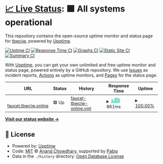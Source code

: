 # [📈 Live Status](https://health.tbwcjw.online): <!--live status--> **🟩 All systems operational**

This repository contains the open-source uptime monitor and status page for [tbwcjw](https://health.tbwcjw.online), powered by [Upptime](https://github.com/upptime/upptime).

[![Uptime CI](https://github.com/tbwcjw/health.tbwcjw.online/workflows/Uptime%20CI/badge.svg)](https://github.com/tbwcjw/health.tbwcjw.online/actions?query=workflow%3A%22Uptime+CI%22)
[![Response Time CI](https://github.com/tbwcjw/health.tbwcjw.online/workflows/Response%20Time%20CI/badge.svg)](https://github.com/tbwcjw/health.tbwcjw.online/actions?query=workflow%3A%22Response+Time+CI%22)
[![Graphs CI](https://github.com/tbwcjw/health.tbwcjw.online/workflows/Graphs%20CI/badge.svg)](https://github.com/tbwcjw/health.tbwcjw.online/actions?query=workflow%3A%22Graphs+CI%22)
[![Static Site CI](https://github.com/tbwcjw/health.tbwcjw.online/workflows/Static%20Site%20CI/badge.svg)](https://github.com/tbwcjw/health.tbwcjw.online/actions?query=workflow%3A%22Static+Site+CI%22)
[![Summary CI](https://github.com/tbwcjw/health.tbwcjw.online/workflows/Summary%20CI/badge.svg)](https://github.com/tbwcjw/health.tbwcjw.online/actions?query=workflow%3A%22Summary+CI%22)

With [Upptime](https://upptime.js.org), you can get your own unlimited and free uptime monitor and status page, powered entirely by a GitHub repository. We use [Issues](https://github.com/tbwcjw/health.tbwcjw.online/issues) as incident reports, [Actions](https://github.com/tbwcjw/health.tbwcjw.online/actions) as uptime monitors, and [Pages](https://health.tbwcjw.online) for the status page.

<!--start: status pages-->
<!-- This summary is generated by Upptime (https://github.com/upptime/upptime) -->
<!-- Do not edit this manually, your changes will be overwritten -->
<!-- prettier-ignore -->
| URL | Status | History | Response Time | Uptime |
| --- | ------ | ------- | ------------- | ------ |
| <img alt="" src="https://icons.duckduckgo.com/ip3/faucet.tbwcjw.online.ico" height="13"> [faucet.tbwcjw.online](https://faucet.tbwcjw.online) | 🟩 Up | [faucet-tbwcjw-online.yml](https://github.com/tbwcjw/health.tbwcjw.online/commits/HEAD/history/faucet-tbwcjw-online.yml) | <details><summary><img alt="Response time graph" src="./graphs/faucet-tbwcjw-online/response-time-week.png" height="20"> 861ms</summary><br><a href="https://health.tbwcjw.online/history/faucet-tbwcjw-online"><img alt="Response time 788" src="https://img.shields.io/endpoint?url=https%3A%2F%2Fraw.githubusercontent.com%2Ftbwcjw%2Fhealth.tbwcjw.online%2FHEAD%2Fapi%2Ffaucet-tbwcjw-online%2Fresponse-time.json"></a><br><a href="https://health.tbwcjw.online/history/faucet-tbwcjw-online"><img alt="24-hour response time 569" src="https://img.shields.io/endpoint?url=https%3A%2F%2Fraw.githubusercontent.com%2Ftbwcjw%2Fhealth.tbwcjw.online%2FHEAD%2Fapi%2Ffaucet-tbwcjw-online%2Fresponse-time-day.json"></a><br><a href="https://health.tbwcjw.online/history/faucet-tbwcjw-online"><img alt="7-day response time 861" src="https://img.shields.io/endpoint?url=https%3A%2F%2Fraw.githubusercontent.com%2Ftbwcjw%2Fhealth.tbwcjw.online%2FHEAD%2Fapi%2Ffaucet-tbwcjw-online%2Fresponse-time-week.json"></a><br><a href="https://health.tbwcjw.online/history/faucet-tbwcjw-online"><img alt="30-day response time 788" src="https://img.shields.io/endpoint?url=https%3A%2F%2Fraw.githubusercontent.com%2Ftbwcjw%2Fhealth.tbwcjw.online%2FHEAD%2Fapi%2Ffaucet-tbwcjw-online%2Fresponse-time-month.json"></a><br><a href="https://health.tbwcjw.online/history/faucet-tbwcjw-online"><img alt="1-year response time 788" src="https://img.shields.io/endpoint?url=https%3A%2F%2Fraw.githubusercontent.com%2Ftbwcjw%2Fhealth.tbwcjw.online%2FHEAD%2Fapi%2Ffaucet-tbwcjw-online%2Fresponse-time-year.json"></a></details> | <details><summary><a href="https://health.tbwcjw.online/history/faucet-tbwcjw-online">100.00%</a></summary><a href="https://health.tbwcjw.online/history/faucet-tbwcjw-online"><img alt="All-time uptime 100.00%" src="https://img.shields.io/endpoint?url=https%3A%2F%2Fraw.githubusercontent.com%2Ftbwcjw%2Fhealth.tbwcjw.online%2FHEAD%2Fapi%2Ffaucet-tbwcjw-online%2Fuptime.json"></a><br><a href="https://health.tbwcjw.online/history/faucet-tbwcjw-online"><img alt="24-hour uptime 100.00%" src="https://img.shields.io/endpoint?url=https%3A%2F%2Fraw.githubusercontent.com%2Ftbwcjw%2Fhealth.tbwcjw.online%2FHEAD%2Fapi%2Ffaucet-tbwcjw-online%2Fuptime-day.json"></a><br><a href="https://health.tbwcjw.online/history/faucet-tbwcjw-online"><img alt="7-day uptime 100.00%" src="https://img.shields.io/endpoint?url=https%3A%2F%2Fraw.githubusercontent.com%2Ftbwcjw%2Fhealth.tbwcjw.online%2FHEAD%2Fapi%2Ffaucet-tbwcjw-online%2Fuptime-week.json"></a><br><a href="https://health.tbwcjw.online/history/faucet-tbwcjw-online"><img alt="30-day uptime 100.00%" src="https://img.shields.io/endpoint?url=https%3A%2F%2Fraw.githubusercontent.com%2Ftbwcjw%2Fhealth.tbwcjw.online%2FHEAD%2Fapi%2Ffaucet-tbwcjw-online%2Fuptime-month.json"></a><br><a href="https://health.tbwcjw.online/history/faucet-tbwcjw-online"><img alt="1-year uptime 100.00%" src="https://img.shields.io/endpoint?url=https%3A%2F%2Fraw.githubusercontent.com%2Ftbwcjw%2Fhealth.tbwcjw.online%2FHEAD%2Fapi%2Ffaucet-tbwcjw-online%2Fuptime-year.json"></a></details>

<!--end: status pages-->

[**Visit our status website →**](https://health.tbwcjw.online)

## 📄 License

- Powered by: [Upptime](https://github.com/upptime/upptime)
- Code: [MIT](./LICENSE) © [Anand Chowdhary](https://anandchowdhary.com), supported by [Pabio](https://pabio.com)
- Data in the `./history` directory: [Open Database License](https://opendatacommons.org/licenses/odbl/1-0/)
